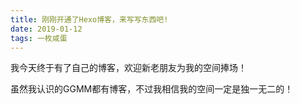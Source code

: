 ```yaml
---
title: 刚刚开通了Hexo博客，来写写东西吧!
date: 2019-01-12
tags: 一枚咸蛋
---
```


我今天终于有了自己的博客，欢迎新老朋友为我的空间捧场！

虽然我认识的GGMM都有博客，不过我相信我的空间一定是独一无二的！